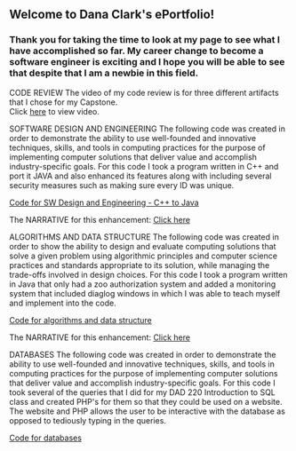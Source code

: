 ## Welcome to Dana Clark's ePortfolio!

### Thank you for taking the time to look at my page to see what I have accomplished so far.  My career change to become a software engineer is exciting and I hope you will be able to see that despite that I am a newbie in this field.

CODE REVIEW
The video of my code review is for three different artifacts that I chose for my Capstone.  
Click <a href="https://drive.google.com/open?id=1yzvojNUK-gEaDZ3ibG5zL8hq_9erCNkQ" target="_blank">here</a> to view video.

SOFTWARE DESIGN AND ENGINEERING
The following code was created in order to demonstrate the ability to use well-founded and innovative techniques, skills, and tools in computing practices for the purpose of implementing computer solutions that deliver value and accomplish industry-specific goals.  For this code I took a program written in C++ and port it JAVA and also enhanced its features along with including several security measures such as making sure every ID was unique. 

<a href="https://github.com/anad0314/ePortfolio/blob/master/C%2B%2BtoJava.zip" target="_blank">Code for SW Design and Engineering - C++ to Java</a>

The NARRATIVE for this enhancement:
<a href="https://github.com/anad0314/ePortfolio/blob/master/Narrative%20Software%20Design%20%26%20Engineering.docx" target="_blank">Click here</a>

ALGORITHMS AND DATA STRUCTURE
The following code was created in order to show the ability to design and evaluate computing solutions that solve a given problem using algorithmic principles and computer science practices and standards appropriate to its solution, while managing the trade-offs involved in design choices.  For this code I took a program written in Java that only had a zoo authorization system and added a monitoring system that included diaglog windows in which I was able to teach myself and implement into the code.

<a href="https://github.com/anad0314/ePortfolio/blob/master/finalprojectit145_for_CS499.zip" target="_blank">Code for algorithms and data structure</a>

The NARRATIVE for this enhancement:
<a href="https://github.com/anad0314/ePortfolio/blob/master/Narrative%20Algorithms%20and%20Data%20Structure.docx" target="_blank">Click here</a>

DATABASES
The following code was created in order to demonstrate the ability to use well-founded and innovative techniques, skills, and tools in computing practices for the purpose of implementing computer solutions that deliver value and accomplish industry-specific goals. For this code I took several of the queries that I did for my DAD 220 Introduction to SQL class and created PHP's for them so that they could be used on a website.  The website and PHP allows the user to be interactive with the database as opposed to tediously typing in the queries.

<a href="https://github.com/anad0314/ePortfolio/blob/master/finalprojectit145_for_CS499.zip" target="_blank">Code for databases</a>
